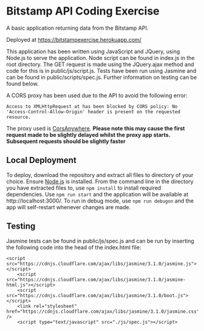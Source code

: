 # Bitstamp API Coding Exercise

A basic application returning data from the Bitstamp API.

Deployed at https://bitstampexercise.herokuapp.com/

This application has been written using JavaScript and JQuery, using Node.js to serve the application.
Node script can be found in index.js in the root directory.
The GET request is made using the JQuery.ajax method and code for this is in public/js/script.js.
Tests have been run using Jasmine and can be found in public/scripts/spec.js. Further information on testing can be found below.

A CORS proxy has been used due to the API to avoid the following error:
```
Access to XMLHttpRequest at has been blocked by CORS policy: No 'Access-Control-Allow-Origin' header is present on the requested resource.
```
The proxy used is [CorsAnywhere](https://cors-anywhere.herokuapp.com/). **Please note this may cause the first request made to be slightly delayed whilst the proxy app starts. Subsequent requests should be slightly faster**

## Local Deployment
To deploy, download the repository and extract all files to directory of your choice.
Ensure [Node.js](https://nodejs.org/en/) is installed.
From the command line in the directory you have extracted files to, use `npm install` to install required dependencies.
Use `npm run start` and the application will be available at http://localhost:3000/.
To run in debug mode, use `npm run debugon` and the app will self-restart whenever changes are made.

## Testing
Jasmine tests can be found in public/js/spec.js and can be run by inserting the following code into the head of the index.html file:
```
<script src="https://cdnjs.cloudflare.com/ajax/libs/jasmine/3.1.0/jasmine.js"></script>
    <script src="https://cdnjs.cloudflare.com/ajax/libs/jasmine/3.1.0/jasmine-html.js"></script>
    <script src="https://cdnjs.cloudflare.com/ajax/libs/jasmine/3.1.0/boot.js"></script>
    <link rel="stylesheet" href="https://cdnjs.cloudflare.com/ajax/libs/jasmine/3.1.0/jasmine.css" />
    <script type="text/javascript" src="./js/spec.js"></script>
```


